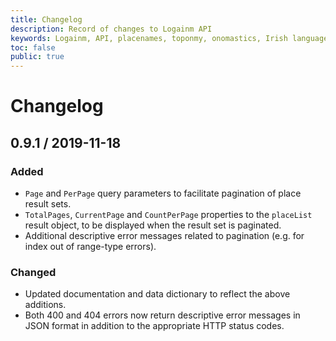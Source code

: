 ```yaml
---
title: Changelog
description: Record of changes to Logainm API
keywords: Logainm, API, placenames, toponmy, onomastics, Irish language, Fiontar & Scoil na Gaeilge, DCU
toc: false
public: true
---
```


# Changelog

## **0.9.1** / 2019-11-18

### Added

- `Page` and `PerPage` query parameters to facilitate pagination of place result sets.
- `TotalPages`, `CurrentPage` and `CountPerPage` properties to the `placeList` result object, to be displayed when the result set is paginated.
- Additional descriptive error messages related to pagination (e.g. for index out of range-type errors).

### Changed

- Updated documentation and data dictionary to reflect the above additions.
- Both 400 and 404 errors now return descriptive error messages in JSON format in addition to the appropriate HTTP status codes.